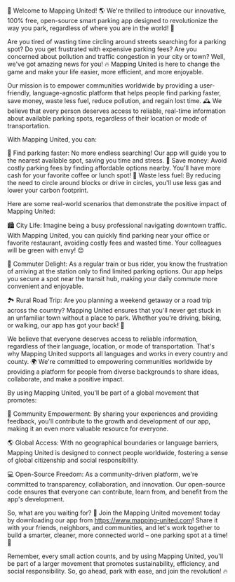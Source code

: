 🚀 Welcome to Mapping United! 🌎 We're thrilled to introduce our innovative, 100% free, open-source smart parking app designed to revolutionize the way you park, regardless of where you are in the world! 🌟

Are you tired of wasting time circling around streets searching for a parking spot? Do you get frustrated with expensive parking fees? Are you concerned about pollution and traffic congestion in your city or town? Well, we've got amazing news for you! 🔥 Mapping United is here to change the game and make your life easier, more efficient, and more enjoyable.

Our mission is to empower communities worldwide by providing a user-friendly, language-agnostic platform that helps people find parking faster, save money, waste less fuel, reduce pollution, and regain lost time. 🕰️ We believe that every person deserves access to reliable, real-time information about available parking spots, regardless of their location or mode of transportation.

With Mapping United, you can:

💨 Find parking faster: No more endless searching! Our app will guide you to the nearest available spot, saving you time and stress.
💸 Save money: Avoid costly parking fees by finding affordable options nearby. You'll have more cash for your favorite coffee or lunch spot!
🔋 Waste less fuel: By reducing the need to circle around blocks or drive in circles, you'll use less gas and lower your carbon footprint.

Here are some real-world scenarios that demonstrate the positive impact of Mapping United:

🏙️ City Life: Imagine being a busy professional navigating downtown traffic. With Mapping United, you can quickly find parking near your office or favorite restaurant, avoiding costly fees and wasted time. Your colleagues will be green with envy! 😊

🚂 Commuter Delight: As a regular train or bus rider, you know the frustration of arriving at the station only to find limited parking options. Our app helps you secure a spot near the transit hub, making your daily commute more convenient and enjoyable.

🏞️ Rural Road Trip: Are you planning a weekend getaway or a road trip across the country? Mapping United ensures that you'll never get stuck in an unfamiliar town without a place to park. Whether you're driving, biking, or walking, our app has got your back! 🚗

We believe that everyone deserves access to reliable information, regardless of their language, location, or mode of transportation. That's why Mapping United supports all languages and works in every country and county. 🌍 We're committed to empowering communities worldwide by providing a platform for people from diverse backgrounds to share ideas, collaborate, and make a positive impact.

By using Mapping United, you'll be part of a global movement that promotes:

💪 Community Empowerment: By sharing your experiences and providing feedback, you'll contribute to the growth and development of our app, making it an even more valuable resource for everyone.

🌎 Global Access: With no geographical boundaries or language barriers, Mapping United is designed to connect people worldwide, fostering a sense of global citizenship and social responsibility.

💻 Open-Source Freedom: As a community-driven platform, we're committed to transparency, collaboration, and innovation. Our open-source code ensures that everyone can contribute, learn from, and benefit from the app's development.

So, what are you waiting for? 🤔 Join the Mapping United movement today by downloading our app from https://www.mapping-united.com! Share it with your friends, neighbors, and communities, and let's work together to build a smarter, cleaner, more connected world – one parking spot at a time! 🚀

Remember, every small action counts, and by using Mapping United, you'll be part of a larger movement that promotes sustainability, efficiency, and social responsibility. So, go ahead, park with ease, and join the revolution! 🔥